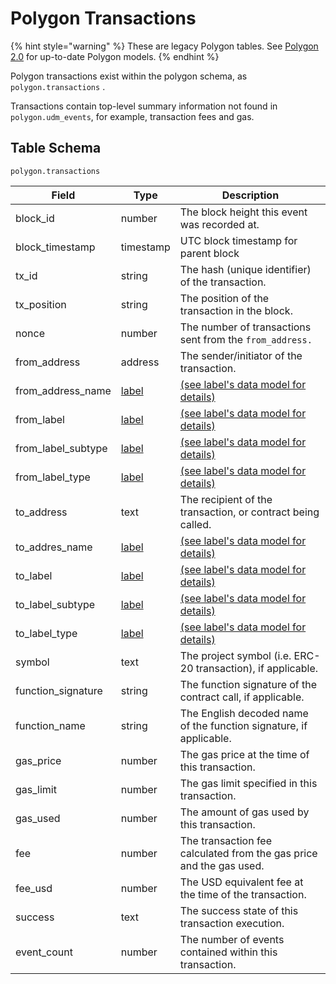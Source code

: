 # Polygon Transactions

{% hint style="warning" %}
These are legacy Polygon tables. See [Polygon 2.0](../polygon-2.0-tables.md) for up-to-date Polygon models.
{% endhint %}

Polygon transactions exist within the polygon schema, as `polygon.transactions` .

Transactions contain top-level summary information not found in `polygon.udm_events`, for example, transaction fees and gas.

## Table Schema

`polygon.transactions`

| Field                | Type                                           | Description                                                                   |
| -------------------- | ---------------------------------------------- | ----------------------------------------------------------------------------- |
| block\_id            | number                                         | The block height this event was recorded at.                                  |
| block\_timestamp     | timestamp                                      | UTC block timestamp for parent block                                          |
| tx\_id               | string                                         | The hash (unique identifier) of the transaction.                              |
| tx\_position         | string                                         | The position of the transaction in the block.                                 |
| nonce                | number                                         | The number of transactions sent from the `from_address.`                      |
| from\_address        | address                                        | The sender/initiator of the transaction.                                      |
| from\_address\_name  | [label](../../address-tags-and-labels/labels/) | [(see label's data model for details)](../../address-tags-and-labels/labels/) |
| from\_label          | [label](../../address-tags-and-labels/labels/) | [(see label's data model for details)](../../address-tags-and-labels/labels/) |
| from\_label\_subtype | [label](../../address-tags-and-labels/labels/) | [(see label's data model for details)](../../address-tags-and-labels/labels/) |
| from\_label\_type    | [label](../../address-tags-and-labels/labels/) | [(see label's data model for details)](../../address-tags-and-labels/labels/) |
| to\_address          | text                                           | The recipient of the transaction, or contract being called.                   |
| to\_addres\_name     | [label](../../address-tags-and-labels/labels/) | [(see label's data model for details)](../../address-tags-and-labels/labels/) |
| to\_label            | [label](../../address-tags-and-labels/labels/) | [(see label's data model for details)](../../address-tags-and-labels/labels/) |
| to\_label\_subtype   | [label](../../address-tags-and-labels/labels/) | [(see label's data model for details)](../../address-tags-and-labels/labels/) |
| to\_label\_type      | [label](../../address-tags-and-labels/labels/) | [(see label's data model for details)](../../address-tags-and-labels/labels/) |
| symbol               | text                                           | The project symbol (i.e. ERC-20 transaction), if applicable.                  |
| function\_signature  | string                                         | The function signature of the contract call, if applicable.                   |
| function\_name       | string                                         | The English decoded name of the function signature, if applicable.            |
| gas\_price           | number                                         | The gas price at the time of this transaction.                                |
| gas\_limit           | number                                         | The gas limit specified in this transaction.                                  |
| gas\_used            | number                                         | The amount of gas used by this transaction.                                   |
| fee                  | number                                         | The transaction fee calculated from the gas price and the gas used.           |
| fee\_usd             | number                                         | The USD equivalent fee at the time of the transaction.                        |
| success              | text                                           | The success state of this transaction execution.                              |
| event\_count         | number                                         | The number of events contained within this transaction.                       |

